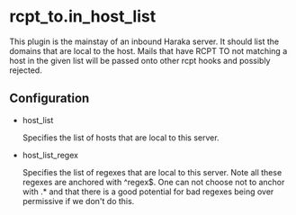 rcpt\_to.in\_host\_list
====================

This plugin is the mainstay of an inbound Haraka server. It should list the
domains that are local to the host. Mails that have RCPT TO not matching
a host in the given list will be passed onto other rcpt hooks and possibly
rejected.

Configuration
-------------

* host\_list
  
  Specifies the list of hosts that are local to this server.

* host\_list\_regex
  
  Specifies the list of regexes that are local to this server.  Note
  all these regexes are anchored with ^regex$. One can not choose not to
  anchor with .* and that there is a good potential for bad regexes being
  over permissive if we don\'t do this.
